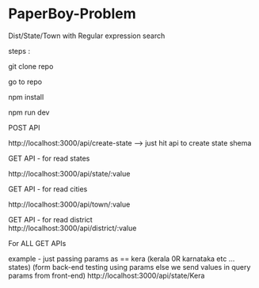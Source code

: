 # PaperBoy-Problem
Dist/State/Town with Regular expression search

steps : 

git clone repo

go to repo

npm install

npm run dev


POST API 

http://localhost:3000/api/create-state
  --> just hit api to create state shema
  
 GET API - for read states                                                    
 
 http://localhost:3000/api/state/:value                                    
 
  
  GET API - for read cities                                                                 
 
 http://localhost:3000/api/town/:value                                   


 GET API - for read district                                          
 http://localhost:3000/api/district/:value 


For ALL GET APIs

example - just passing params as == kera (kerala 0R karnataka etc ... states)
(form back-end testing using params else we send values in query params from front-end)
  http://localhost:3000/api/state/Kera 
